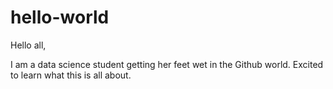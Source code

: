 # hello-world

Hello all, 

I am a data science student getting her feet wet in the Github world. 
Excited to learn what this is all about. 
